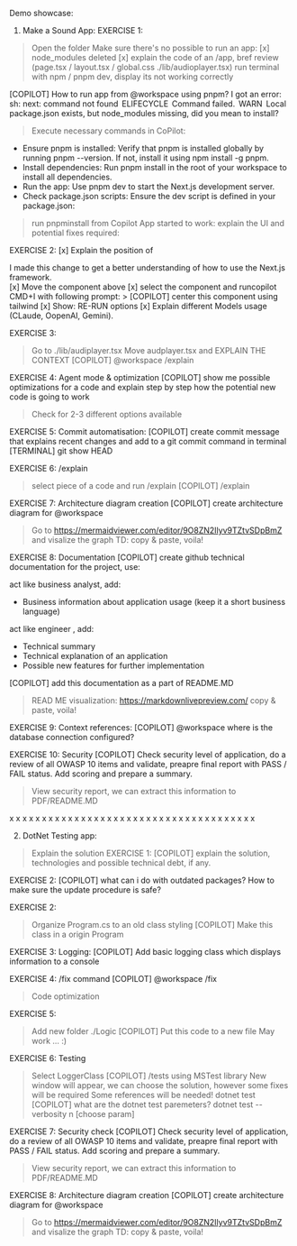 Demo showcase:

1. Make a Sound App:
EXERCISE 1:
> Open the folder
> Make sure there's no possible to run an app:
[x] node_modules deleted
[x] explain the code of an /app, bref review (page.tsx / layout.tsx / global.css ./lib/audioplayer.tsx)
> run terminal with npm / pnpm dev, display its not working correctly

[COPILOT] How to run app from @workspace using pnpm? I got an error: sh: next: command not found  ELIFECYCLE  Command failed.  WARN  Local package.json exists, but node_modules missing, did you mean to install?
> Execute necessary commands in CoPilot:
- Ensure pnpm is installed: Verify that pnpm is installed globally by running pnpm --version. If not, install it using npm install -g pnpm.
- Install dependencies: Run pnpm install in the root of your workspace to install all dependencies.
- Run the app: Use pnpm dev to start the Next.js development server.
- Check package.json scripts: Ensure the dev script is defined in your package.json:

> run pnpminstall from Copilot
> App started to work: explain the UI and potential fixes required:

EXERCISE 2:
[x] Explain the position of  
<div className="flex gap-4 items-center flex-col sm:flex-row">
    I made this change to get a better understanding of how to use the Next.js framework.
    <AudioPlayer />
</div> 
[x] Move the <AudioPlayer /> component above
[x] select the component and runcopilot CMD+I with following prompt:
> [COPILOT] center this component using tailwind
[x] Show: RE-RUN options
[x] Explain different Models usage (CLaude, OopenAI, Gemini).
<div className="flex justify-center w-full">
    <AudioPlayer />
</div>

EXERCISE 3:
> Go to ./lib/audiplayer.tsx
> Move audplayer.tsx and EXPLAIN THE CONTEXT
[COPILOT] @workspace /explain

EXERCISE 4: Agent mode & optimization
[COPILOT] show me possible optimizations for a code and explain step by step how the potential new code is going to work
> Check for 2-3 different options available

EXERCISE 5: Commit automatisation:
[COPILOT] create commit message that explains recent changes and add to a git commit command in terminal
[TERMINAL] git show HEAD

EXERCISE 6: /explain
> select piece of a code and run /explain
[COPILOT] /explain

EXERCISE 7: Architecture diagram creation
[COPILOT] create architecture diagram for @workspace
> Go to https://mermaidviewer.com/editor/9O8ZN2Ilyv9TZtvSDpBmZ and visalize the graph TD:
> copy & paste, voila!

EXERCISE 8: Documentation
[COPILOT] create github technical documentation for the project, use:

act like business analyst, add:
- Business information about application usage (keep it a short business language)

act like engineer , add:
- Technical summary
- Technical explanation of an application
- Possible new features for further implementation

[COPILOT] add this documentation as a part of README.MD
> READ ME visualization: https://markdownlivepreview.com/
> copy & paste, voila!

EXERCISE 9: Context references:
[COPILOT] @workspace where is the database connection configured?

EXERCISE 10: Security
[COPILOT] Check security level of application, do a review of all OWASP 10 items and validate, preapre final report with PASS / FAIL status. Add scoring and prepare a summary.
> View security report, we can extract this information to PDF/README.MD



 x x x x x x x x x x x x x x x x x x x x x x x x x x x x x x x x x x x x x x



2. DotNet Testing app:
> Explain the solution
EXERCISE 1:
[COPILOT] explain the solution, technologies and possible technical debt, if any. 

EXERCISE 2:
[COPILOT] what can i do with outdated packages? How to make sure the update procedure is safe?

EXERCISE 2:
> Organize Program.cs to an old class styling
[COPILOT] Make this class in a origin Program

EXERCISE 3: Logging:
[COPILOT] Add basic logging class which displays information to a console

EXERCISE 4: /fix command
[COPILOT] @workspace /fix
> Code optimization

EXERCISE 5:
> Add new folder ./Logic
[COPILOT] Put this code to a new file
> May work ... :)

EXERCISE 6: Testing
> Select LoggerClass
[COPILOT] /tests using MSTest library
New window will appear, we can choose the solution, however some fixes will be required
> Some references will be needed!
> dotnet test
[COPILOT] what are the dotnet test paremeters?
dotnet test --verbosity n [choose param]

EXERCISE 7: Security check
[COPILOT] Check security level of application, do a review of all OWASP 10 items and validate, preapre final report with PASS / FAIL status. Add scoring and prepare a summary.
> View security report, we can extract this information to PDF/README.MD

EXERCISE 8: Architecture diagram creation
[COPILOT] create architecture diagram for @workspace
> Go to https://mermaidviewer.com/editor/9O8ZN2Ilyv9TZtvSDpBmZ and visalize the graph TD:
> copy & paste, voila!
